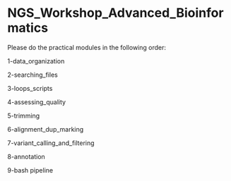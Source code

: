 # NGS_Workshop_Advanced_Bioinformatics

Please do the practical modules in the following order:

1-data_organization

2-searching_files

3-loops_scripts

4-assessing_quality

5-trimming

6-alignment_dup_marking

7-variant_calling_and_filtering

8-annotation

9-bash pipeline 
